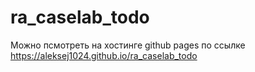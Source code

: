 # ra_caselab_todo
Можно псмотреть на хостинге github pages по ссылке https://aleksej1024.github.io/ra_caselab_todo
